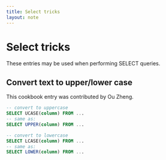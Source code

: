 ```yaml
---
title: Select tricks
layout: note
---
```


# Select tricks

These entries may be used when performing SELECT queries.

## Convert text to upper/lower case

This cookbook entry was contributed by Ou Zheng.

``` sql
-- convert to uppercase
SELECT UCASE(column) FROM ...
-- same as:
SELECT UPPER(column) FROM ...

-- convert to lowercase
SELECT LCASE(column) FROM ...
-- same as:
SELECT LOWER(column) FROM ...
```

